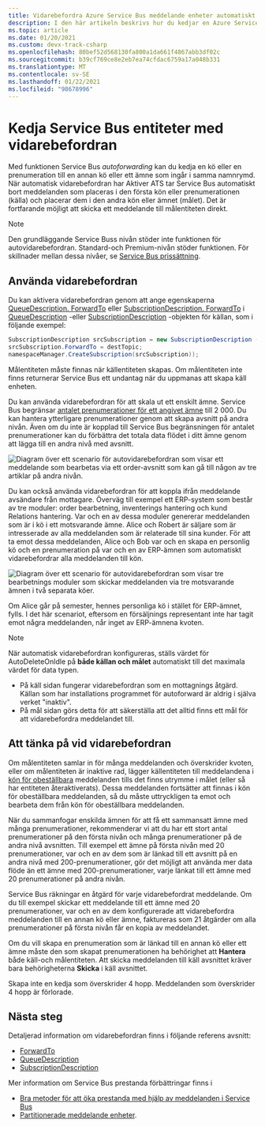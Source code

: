```yaml
---
title: Vidarebefordra Azure Service Bus meddelande enheter automatiskt
description: I den här artikeln beskrivs hur du kedjar en Azure Service Bus kö eller en prenumeration till en annan kö eller ett ämne.
ms.topic: article
ms.date: 01/20/2021
ms.custom: devx-track-csharp
ms.openlocfilehash: 80bef52d568130fa800a1da661f4867abb3df02c
ms.sourcegitcommit: b39cf769ce8e2eb7ea74cfdac6759a17a048b331
ms.translationtype: MT
ms.contentlocale: sv-SE
ms.lasthandoff: 01/22/2021
ms.locfileid: "98678996"
---
```

# <a name="chaining-service-bus-entities-with-autoforwarding"></a>Kedja Service Bus entiteter med vidarebefordran

Med funktionen Service Bus *autoforwarding* kan du kedja en kö eller en prenumeration till en annan kö eller ett ämne som ingår i samma namnrymd. När automatisk vidarebefordran har Aktiver ATS tar Service Bus automatiskt bort meddelanden som placeras i den första kön eller prenumerationen (källa) och placerar dem i den andra kön eller ämnet (målet). Det är fortfarande möjligt att skicka ett meddelande till målentiteten direkt.

> [!NOTE]
> Den grundläggande Service Buss nivån stöder inte funktionen för autovidarebefordran. Standard-och Premium-nivån stöder funktionen. För skillnader mellan dessa nivåer, se [Service Bus prissättning](https://azure.microsoft.com/pricing/details/service-bus/).

## <a name="using-autoforwarding"></a>Använda vidarebefordran

Du kan aktivera vidarebefordran genom att ange egenskaperna [QueueDescription. ForwardTo][QueueDescription.ForwardTo] eller [SubscriptionDescription. ForwardTo][SubscriptionDescription.ForwardTo] i [QueueDescription][QueueDescription] -eller [SubscriptionDescription][SubscriptionDescription] -objekten för källan, som i följande exempel:

```csharp
SubscriptionDescription srcSubscription = new SubscriptionDescription (srcTopic, srcSubscriptionName);
srcSubscription.ForwardTo = destTopic;
namespaceManager.CreateSubscription(srcSubscription));
```

Målentiteten måste finnas när källentiteten skapas. Om målentiteten inte finns returnerar Service Bus ett undantag när du uppmanas att skapa käll enheten.

Du kan använda vidarebefordran för att skala ut ett enskilt ämne. Service Bus begränsar [antalet prenumerationer för ett angivet ämne](service-bus-quotas.md) till 2 000. Du kan hantera ytterligare prenumerationer genom att skapa avsnitt på andra nivån. Även om du inte är kopplad till Service Bus begränsningen för antalet prenumerationer kan du förbättra det totala data flödet i ditt ämne genom att lägga till en andra nivå med avsnitt.

![Diagram över ett scenario för autovidarebefordran som visar ett meddelande som bearbetas via ett order-avsnitt som kan gå till någon av tre artiklar på andra nivån.][0]

Du kan också använda vidarebefordran för att koppla ifrån meddelande avsändare från mottagare. Överväg till exempel ett ERP-system som består av tre moduler: order bearbetning, inventerings hantering och kund Relations hantering. Var och en av dessa moduler genererar meddelanden som är i kö i ett motsvarande ämne. Alice och Robert är säljare som är intresserade av alla meddelanden som är relaterade till sina kunder. För att ta emot dessa meddelanden, Alice och Bob var och en skapa en personlig kö och en prenumeration på var och en av ERP-ämnen som automatiskt vidarebefordrar alla meddelanden till kön.

![Diagram över ett scenario för autovidarebefordran som visar tre bearbetnings moduler som skickar meddelanden via tre motsvarande ämnen i två separata köer.][1]

Om Alice går på semester, hennes personliga kö i stället för ERP-ämnet, fylls. I det här scenariot, eftersom en försäljnings representant inte har tagit emot några meddelanden, når inget av ERP-ämnena kvoten.

> [!NOTE]
> När automatisk vidarebefordran konfigureras, ställs värdet för AutoDeleteOnIdle på **både källan och målet** automatiskt till det maximala värdet för data typen.
> 
>   - På käll sidan fungerar vidarebefordran som en mottagnings åtgärd. Källan som har installations programmet för autoforward är aldrig i själva verket "inaktiv".
>   - På mål sidan görs detta för att säkerställa att det alltid finns ett mål för att vidarebefordra meddelandet till.

## <a name="autoforwarding-considerations"></a>Att tänka på vid vidarebefordran

Om målentiteten samlar in för många meddelanden och överskrider kvoten, eller om målentiteten är inaktive rad, lägger källentiteten till meddelandena i [kön för obeställbara](service-bus-dead-letter-queues.md) meddelanden tills det finns utrymme i målet (eller så har entiteten återaktiverats). Dessa meddelanden fortsätter att finnas i kön för obeställbara meddelanden, så du måste uttryckligen ta emot och bearbeta dem från kön för obeställbara meddelanden.

När du sammanfogar enskilda ämnen för att få ett sammansatt ämne med många prenumerationer, rekommenderar vi att du har ett stort antal prenumerationer på den första nivån och många prenumerationer på de andra nivå avsnitten. Till exempel ett ämne på första nivån med 20 prenumerationer, var och en av dem som är länkad till ett avsnitt på en andra nivå med 200-prenumerationer, gör det möjligt att använda mer data flöde än ett ämne med 200-prenumerationer, varje länkat till ett ämne med 20 prenumerationer på andra nivån.

Service Bus räkningar en åtgärd för varje vidarebefordrat meddelande. Om du till exempel skickar ett meddelande till ett ämne med 20 prenumerationer, var och en av dem konfigurerade att vidarebefordra meddelanden till en annan kö eller ämne, faktureras som 21 åtgärder om alla prenumerationer på första nivån får en kopia av meddelandet.

Om du vill skapa en prenumeration som är länkad till en annan kö eller ett ämne måste den som skapat prenumerationen ha behörighet att **Hantera** både käll-och målentiteten. Att skicka meddelanden till käll avsnittet kräver bara behörigheterna **Skicka** i käll avsnittet.

Skapa inte en kedja som överskrider 4 hopp. Meddelanden som överskrider 4 hopp är förlorade.

## <a name="next-steps"></a>Nästa steg

Detaljerad information om vidarebefordran finns i följande referens avsnitt:

* [ForwardTo][QueueDescription.ForwardTo]
* [QueueDescription][QueueDescription]
* [SubscriptionDescription][SubscriptionDescription]

Mer information om Service Bus prestanda förbättringar finns i 

* [Bra metoder för att öka prestanda med hjälp av meddelanden i Service Bus](service-bus-performance-improvements.md)
* [Partitionerade meddelande enheter][Partitioned messaging entities].

[QueueDescription.ForwardTo]: /dotnet/api/microsoft.servicebus.messaging.queuedescription.forwardto#Microsoft_ServiceBus_Messaging_QueueDescription_ForwardTo
[SubscriptionDescription.ForwardTo]: /dotnet/api/microsoft.servicebus.messaging.subscriptiondescription.forwardto#Microsoft_ServiceBus_Messaging_SubscriptionDescription_ForwardTo
[QueueDescription]: /dotnet/api/microsoft.servicebus.messaging.queuedescription
[SubscriptionDescription]: /dotnet/api/microsoft.servicebus.messaging.queuedescription
[0]: ./media/service-bus-auto-forwarding/IC628631.gif
[1]: ./media/service-bus-auto-forwarding/IC628632.gif
[Partitioned messaging entities]: service-bus-partitioning.md
